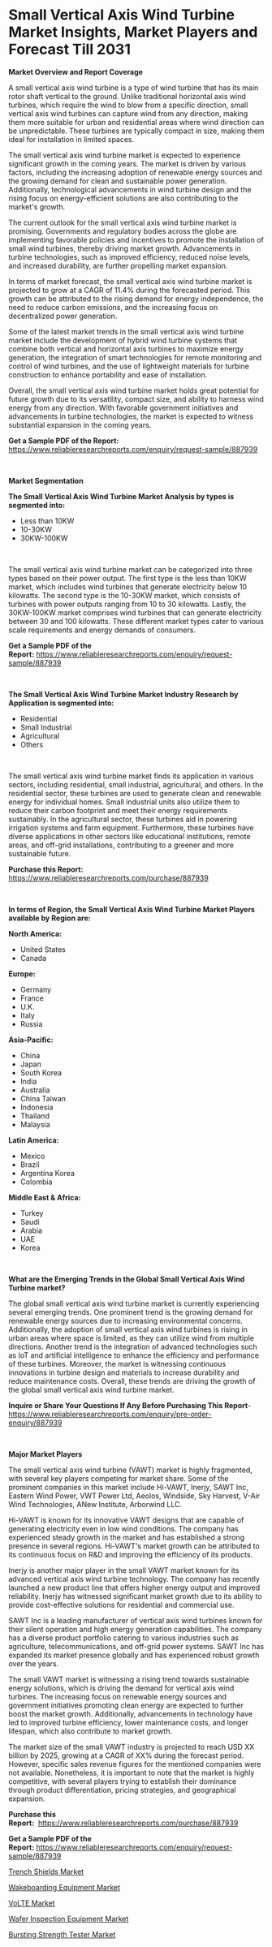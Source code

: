 <p><h1>Small Vertical Axis Wind Turbine Market Insights, Market Players and Forecast Till 2031</h1></p><p><strong>Market Overview and Report Coverage</strong></p>
<p><p>A small vertical axis wind turbine is a type of wind turbine that has its main rotor shaft vertical to the ground. Unlike traditional horizontal axis wind turbines, which require the wind to blow from a specific direction, small vertical axis wind turbines can capture wind from any direction, making them more suitable for urban and residential areas where wind direction can be unpredictable. These turbines are typically compact in size, making them ideal for installation in limited spaces.</p><p>The small vertical axis wind turbine market is expected to experience significant growth in the coming years. The market is driven by various factors, including the increasing adoption of renewable energy sources and the growing demand for clean and sustainable power generation. Additionally, technological advancements in wind turbine design and the rising focus on energy-efficient solutions are also contributing to the market's growth.</p><p>The current outlook for the small vertical axis wind turbine market is promising. Governments and regulatory bodies across the globe are implementing favorable policies and incentives to promote the installation of small wind turbines, thereby driving market growth. Advancements in turbine technologies, such as improved efficiency, reduced noise levels, and increased durability, are further propelling market expansion.</p><p>In terms of market forecast, the small vertical axis wind turbine market is projected to grow at a CAGR of 11.4% during the forecasted period. This growth can be attributed to the rising demand for energy independence, the need to reduce carbon emissions, and the increasing focus on decentralized power generation.</p><p>Some of the latest market trends in the small vertical axis wind turbine market include the development of hybrid wind turbine systems that combine both vertical and horizontal axis turbines to maximize energy generation, the integration of smart technologies for remote monitoring and control of wind turbines, and the use of lightweight materials for turbine construction to enhance portability and ease of installation.</p><p>Overall, the small vertical axis wind turbine market holds great potential for future growth due to its versatility, compact size, and ability to harness wind energy from any direction. With favorable government initiatives and advancements in turbine technologies, the market is expected to witness substantial expansion in the coming years.</p></p>
<p><strong>Get a Sample PDF of the Report:</strong> <a href="https://www.reliableresearchreports.com/enquiry/request-sample/887939">https://www.reliableresearchreports.com/enquiry/request-sample/887939</a></p>
<p>&nbsp;</p>
<p><strong>Market Segmentation</strong></p>
<p><strong>The Small Vertical Axis Wind Turbine Market Analysis by types is segmented into:</strong></p>
<p><ul><li>Less than 10KW</li><li>10-30KW</li><li>30KW-100KW</li></ul></p>
<p>&nbsp;</p>
<p><p>The small vertical axis wind turbine market can be categorized into three types based on their power output. The first type is the less than 10KW market, which includes wind turbines that generate electricity below 10 kilowatts. The second type is the 10-30KW market, which consists of turbines with power outputs ranging from 10 to 30 kilowatts. Lastly, the 30KW-100KW market comprises wind turbines that can generate electricity between 30 and 100 kilowatts. These different market types cater to various scale requirements and energy demands of consumers.</p></p>
<p><strong>Get a Sample PDF of the Report:</strong>&nbsp;<a href="https://www.reliableresearchreports.com/enquiry/request-sample/887939">https://www.reliableresearchreports.com/enquiry/request-sample/887939</a></p>
<p>&nbsp;</p>
<p><strong>The Small Vertical Axis Wind Turbine Market Industry Research by Application is segmented into:</strong></p>
<p><ul><li>Residential</li><li>Small Industrial</li><li>Agricultural</li><li>Others</li></ul></p>
<p>&nbsp;</p>
<p><p>The small vertical axis wind turbine market finds its application in various sectors, including residential, small industrial, agricultural, and others. In the residential sector, these turbines are used to generate clean and renewable energy for individual homes. Small industrial units also utilize them to reduce their carbon footprint and meet their energy requirements sustainably. In the agricultural sector, these turbines aid in powering irrigation systems and farm equipment. Furthermore, these turbines have diverse applications in other sectors like educational institutions, remote areas, and off-grid installations, contributing to a greener and more sustainable future.</p></p>
<p><strong>Purchase this Report:</strong>&nbsp; <a href="https://www.reliableresearchreports.com/purchase/887939">https://www.reliableresearchreports.com/purchase/887939</a></p>
<p>&nbsp;</p>
<p><strong>In terms of Region, the Small Vertical Axis Wind Turbine Market Players available by Region are:</strong></p>
<p>
    <p> <strong> North America: </strong>
        <ul>
            <li>United States</li>
            <li>Canada</li>
        </ul>
        </p> 
    <p> <strong> Europe: </strong>
        <ul>
            <li>Germany</li>
            <li>France</li>
            <li>U.K.</li>
            <li>Italy</li>
            <li>Russia</li>
        </ul>
        </p> 
    <p> <strong> Asia-Pacific: </strong>
        <ul>
            <li>China</li>
            <li>Japan</li>
            <li>South Korea</li>
            <li>India</li>
            <li>Australia</li>
            <li>China Taiwan</li>
            <li>Indonesia</li>
            <li>Thailand</li>
            <li>Malaysia</li>
        </ul>
        </p> 
    <p> <strong> Latin America: </strong>
        <ul>
            <li>Mexico</li>
            <li>Brazil</li>
            <li>Argentina Korea</li>
            <li>Colombia</li>
        </ul>
        </p> 
    <p> <strong> Middle East & Africa: </strong>
        <ul>
            <li>Turkey</li>
            <li>Saudi</li>
            <li>Arabia</li>
            <li>UAE</li>
            <li>Korea</li>
        </ul>
    </p>
    </p>
<p>&nbsp;</p>
<p><strong>What are the Emerging Trends in the Global Small Vertical Axis Wind Turbine market?</strong></p>
<p><p>The global small vertical axis wind turbine market is currently experiencing several emerging trends. One prominent trend is the growing demand for renewable energy sources due to increasing environmental concerns. Additionally, the adoption of small vertical axis wind turbines is rising in urban areas where space is limited, as they can utilize wind from multiple directions. Another trend is the integration of advanced technologies such as IoT and artificial intelligence to enhance the efficiency and performance of these turbines. Moreover, the market is witnessing continuous innovations in turbine design and materials to increase durability and reduce maintenance costs. Overall, these trends are driving the growth of the global small vertical axis wind turbine market.</p></p>
<p><strong>Inquire or Share Your Questions If Any Before Purchasing This Report</strong>- <a href="https://www.reliableresearchreports.com/enquiry/pre-order-enquiry/887939">https://www.reliableresearchreports.com/enquiry/pre-order-enquiry/887939</a></p>
<p>&nbsp;</p>
<p><strong>Major Market Players</strong></p>
<p><p>The small vertical axis wind turbine (VAWT) market is highly fragmented, with several key players competing for market share. Some of the prominent companies in this market include Hi-VAWT, Inerjy, SAWT Inc, Eastern Wind Power, VWT Power Ltd, Aeolos, Windside, Sky Harvest, V-Air Wind Technologies, ANew Institute, Arborwind LLC.</p><p>Hi-VAWT is known for its innovative VAWT designs that are capable of generating electricity even in low wind conditions. The company has experienced steady growth in the market and has established a strong presence in several regions. Hi-VAWT's market growth can be attributed to its continuous focus on R&D and improving the efficiency of its products.</p><p>Inerjy is another major player in the small VAWT market known for its advanced vertical axis wind turbine technology. The company has recently launched a new product line that offers higher energy output and improved reliability. Inerjy has witnessed significant market growth due to its ability to provide cost-effective solutions for residential and commercial use.</p><p>SAWT Inc is a leading manufacturer of vertical axis wind turbines known for their silent operation and high energy generation capabilities. The company has a diverse product portfolio catering to various industries such as agriculture, telecommunications, and off-grid power systems. SAWT Inc has expanded its market presence globally and has experienced robust growth over the years.</p><p>The small VAWT market is witnessing a rising trend towards sustainable energy solutions, which is driving the demand for vertical axis wind turbines. The increasing focus on renewable energy sources and government initiatives promoting clean energy are expected to further boost the market growth. Additionally, advancements in technology have led to improved turbine efficiency, lower maintenance costs, and longer lifespan, which also contribute to market growth.</p><p>The market size of the small VAWT industry is projected to reach USD XX billion by 2025, growing at a CAGR of XX% during the forecast period. However, specific sales revenue figures for the mentioned companies were not available. Nonetheless, it is important to note that the market is highly competitive, with several players trying to establish their dominance through product differentiation, pricing strategies, and geographical expansion.</p></p>
<p><strong>Purchase this Report:</strong>&nbsp;&nbsp;<a href="https://www.reliableresearchreports.com/purchase/887939">https://www.reliableresearchreports.com/purchase/887939</a></p>
<p></p>
<p><strong>Get a Sample PDF of the Report:</strong>&nbsp;<a href="https://www.reliableresearchreports.com/enquiry/request-sample/887939">https://www.reliableresearchreports.com/enquiry/request-sample/887939</a></p>
<p><p><a href="https://github.com/Paul14Anderson63/Market-Research-Report-List-2/blob/main/trench-shields-market.md">Trench Shields Market</a></p><p><a href="https://medium.com/p/432313727717/edit">Wakeboarding Equipment Market</a></p><p><a href="https://medium.com/p/16253266c35a/edit">VoLTE Market</a></p><p><a href="https://medium.com/p/54a914577e75/edit">Wafer Inspection Equipment Market</a></p><p><a href="https://github.com/aasishrp01/Market-Research-Report-List-2/blob/main/bursting-strength-tester-market.md">Bursting Strength Tester Market</a></p></p>